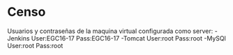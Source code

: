 # Censo
Usuarios y contraseñas de la maquina virtual configurada como server:
-Jenkins
  User:EGC16-17
  Pass:EGC16-17
-Tomcat
  User:root
  Pass:root
-MySQl
  User:root
  Pass:root
